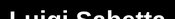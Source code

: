 <html lang="en">
<head>
    <meta charset="UTF-8">
    <meta name="viewport" content="width=device-width, initial-scale=1.0">
    <title>Luigi Sabetta - AI Researcher & Physicist</title>
    <style>
        body, html { margin: 0; padding: 0; font-family: Arial, sans-serif; background-color: black; color: white; }
        .cover-image { background: url('https://raw.githubusercontent.com/Lsabetta/lsabetta.github.io/main/marmolada.jpeg') no-repeat center center; background-size: cover; width: 100%; height: 100vh; }
        .content { padding: 20px; }
        h1 { font-size: 2.5rem; text-align: center; margin-top: -20px; }
        h2 { margin-top: 20px; }
        p { margin: 20px 0; }
    </style>
</head>
<body>
    <div class="cover-image"></div>
    <h1>Luigi Sabetta</h1>
    <div class="content">
        <h2>About Me</h2>
        <p>Transitioned from a particle physicist to an AI researcher, focusing on innovative solutions in computer vision and machine learning. Currently exploring the frontiers of AI at Leonardo Labs.</p>
        <h2>Skills</h2>
        <p>Expert in Programming & Scripting, Machine Learning, Monte Carlo Simulation, and more. Skilled in Python, C++, and various AI frameworks.</p>
        <h2>Experience</h2>
        <p>Significant contributions in AI research and physics, including research at CERN and projects in continual learning for computer vision at Leonardo Labs.</p>
        <h2>Education</h2>
        <p>Ph.D. in Physics from Sapienza University of Rome, with extensive research and publications in the field.</p>
        <h2>Contact</h2>
        <p>For inquiries or collaborations, reach out through email or connect with me on professional networks.</p>
    </div>
</body>
</html>
